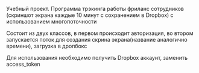Учебный проект.
Программа трэкинга работы фриланс сотрудников (скриншот экрана каждые 10 минут с сохранением в Dropbox)
с использованием многопоточности

Состоит из двух классов, в первом происходит авторизация, во втором запускается поток для создания скрина экрана(название аналогично времени), загрузка в дропбокс


Для использования необходимо получить Dropbox аккаунт, заменить access_token
